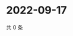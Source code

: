# 2022-09-17

共 0 条

<!-- BEGIN WEIBO -->
<!-- 最后更新时间 Sat Sep 17 2022 19:00:44 GMT+0800 (China Standard Time) -->

<!-- END WEIBO -->
